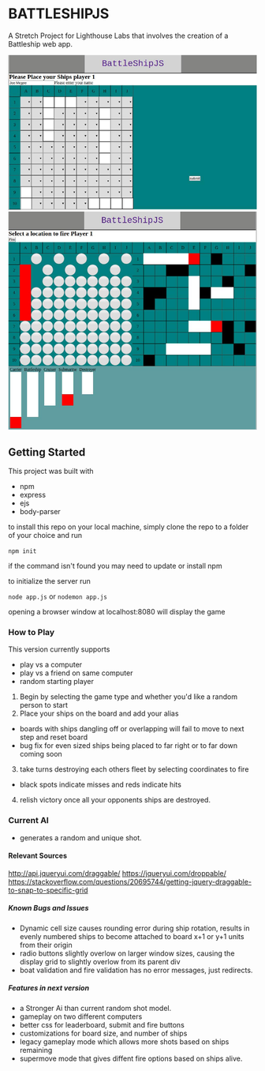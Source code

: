 # BATTLESHIPJS
A Stretch Project for Lighthouse Labs that involves the creation of a Battleship web app.

![BSJS init SH](https://github.com/Joe-mcgee/Battleshipjs/blob/master/screenshots/init.jpg)
![BSJS screenshot](https://github.com/Joe-mcgee/Battleshipjs/blob/master/screenshots/gameplay.jpg)

## Getting Started
This project was built with
- npm
- express
- ejs
- body-parser

to install this repo on your local machine, simply clone the repo to a folder of your choice and run

`npm init`

if the command isn't found you may need to update or install npm

to initialize the server run

`node app.js` or `nodemon app.js`

opening a browser window at localhost:8080 will display the game

### How to Play
This version currently supports
- play vs a computer
- play vs a friend on same computer
- random starting player

1. Begin by selecting the game type and whether you'd like a random person to start
2. Place your ships on the board and add your alias
  - boards with ships dangling off or overlapping will fail to move to next step and reset board
  - bug fix for even sized ships being placed to far right or to far down coming soon
3. take turns destroying each others fleet by selecting coordinates to fire
  - black spots indicate misses and reds indicate hits

4. relish victory once all your opponents ships are destroyed.

### Current AI
- generates a random and unique shot.

#### Relevant Sources
http://api.jqueryui.com/draggable/
https://jqueryui.com/droppable/
https://stackoverflow.com/questions/20695744/getting-jquery-draggable-to-snap-to-specific-grid

##### Known Bugs and Issues
- Dynamic cell size causes rounding error during ship rotation, results in evenly numbered ships to become attached to board x+1 or y+1 units from their origin
- radio buttons slightly overlow on larger window sizes, causing the display grid to slightly overlow from its parent div
- boat validation and fire validation has no error messages, just redirects.

##### Features in next version
- a Stronger Ai than current random shot model.
- gameplay on two different computers
- better css for leaderboard, submit and fire buttons
- customizations for board size, and number of ships
- legacy gameplay mode which allows more shots based on ships remaining
- supermove mode that gives diffent fire options based on ships alive.
